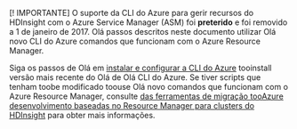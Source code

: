 [! IMPORTANTE] O suporte da CLI do Azure para gerir recursos do HDInsight com o Azure Service Manager (ASM) foi **preterido** e foi removido a 1 de janeiro de 2017. Olá passos descritos neste documento utilizar Olá novo CLI do Azure comandos que funcionam com o Azure Resource Manager.

Siga os passos de Olá em [instalar e configurar a CLI do Azure](../articles/cli-install-nodejs.md) tooinstall versão mais recente do Olá de Olá CLI do Azure. Se tiver scripts que tenham toobe modificado toouse Olá novo comandos que funcionam com o Azure Resource Manager, consulte [das ferramentas de migração tooAzure desenvolvimento baseadas no Resource Manager para clusters do HDInsight](../articles/hdinsight/hdinsight-hadoop-development-using-azure-resource-manager.md) para obter mais informações.



